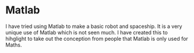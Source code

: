 # Matlab
I have tried using Matlab to make a basic robot and spaceship. It is a very unique use of Matlab which is not seen much.
I have created this to hihglight to take out the conception from people that Matlab is only used for Maths.
